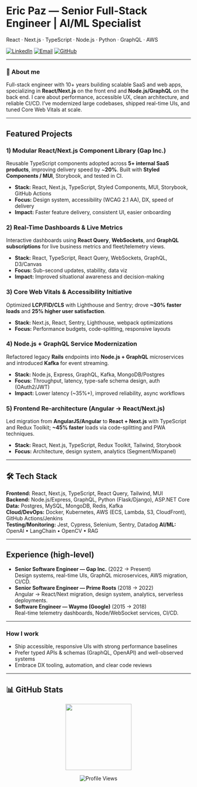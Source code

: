 <!-- Profile header -->
<h1>Eric Paz — Senior Full-Stack Engineer | AI/ML Specialist</h1>
<p>
React · Next.js · TypeScript · Node.js · Python · GraphQL · AWS
</p>

[![LinkedIn](https://img.shields.io/badge/LinkedIn-0077B5?style=flat-square&logo=linkedin&logoColor=white)](https://www.linkedin.com/in/eric-paz-6852a520a)
[![Email](https://img.shields.io/badge/Email-D14836?style=flat-square&logo=gmail&logoColor=white)](mailto:epaz314@outlook.com)
[![GitHub](https://img.shields.io/badge/GitHub-100000?style=flat-square&logo=github&logoColor=white)](https://github.com/epaz314-dev)


---

### 🎯 About me
Full-stack engineer with 10+ years building scalable SaaS and web apps, specializing in **React/Next.js** on the front end and **Node.js/GraphQL** on the back end. I care about performance, accessible UX, clean architecture, and reliable CI/CD. I’ve modernized large codebases, shipped real-time UIs, and tuned Core Web Vitals at scale.

---

## Featured Projects

### 1) Modular React/Next.js Component Library (Gap Inc.)
Reusable TypeScript components adopted across **5+ internal SaaS products**, improving delivery speed by ~**20%**. Built with **Styled Components / MUI**, Storybook, and tested in CI.
- **Stack:** React, Next.js, TypeScript, Styled Components, MUI, Storybook, GitHub Actions  
- **Focus:** Design system, accessibility (WCAG 2.1 AA), DX, speed of delivery  
- **Impact:** Faster feature delivery, consistent UI, easier onboarding

### 2) Real-Time Dashboards & Live Metrics
Interactive dashboards using **React Query**, **WebSockets**, and **GraphQL subscriptions** for live business metrics and fleet/telemetry views.
- **Stack:** React, TypeScript, React Query, WebSockets, GraphQL, D3/Canvas  
- **Focus:** Sub-second updates, stability, data viz  
- **Impact:** Improved situational awareness and decision-making

### 3) Core Web Vitals & Accessibility Initiative
Optimized **LCP/FID/CLS** with Lighthouse and Sentry; drove **~30% faster loads** and **25% higher user satisfaction**.  
- **Stack:** Next.js, React, Sentry, Lighthouse, webpack optimizations  
- **Focus:** Performance budgets, code-splitting, responsive layouts

### 4) Node.js + GraphQL Service Modernization
Refactored legacy **Rails** endpoints into **Node.js + GraphQL** microservices and introduced **Kafka** for event streaming.  
- **Stack:** Node.js, Express, GraphQL, Kafka, MongoDB/Postgres  
- **Focus:** Throughput, latency, type-safe schema design, auth (OAuth2/JWT)  
- **Impact:** Lower latency (~35%+), improved reliability, async workflows

### 5) Frontend Re-architecture (Angular → React/Next.js)
Led migration from **AngularJS/Angular** to **React + Next.js** with TypeScript and Redux Toolkit; **~45% faster** loads via code-splitting and PWA techniques.  
- **Stack:** React, Next.js, TypeScript, Redux Toolkit, Tailwind, Storybook  
- **Focus:** Architecture, design system, analytics (Segment/Mixpanel)

<!-- > _Screenshots live in_ `/assets` _— add a few images and reference them above._ -->

---

## 🛠️ Tech Stack
**Frontend:** React, Next.js, TypeScript, React Query, Tailwind, MUI  
**Backend:** Node.js/Express, GraphQL, Python (Flask/Django), ASP.NET Core  
**Data:** Postgres, MySQL, MongoDB, Redis, Kafka  
**Cloud/DevOps:** Docker, Kubernetes, AWS (ECS, Lambda, S3, CloudFront), GitHub Actions/Jenkins  
**Testing/Monitoring:** Jest, Cypress, Selenium, Sentry, Datadog
**AI/ML:** OpenAI • LangChain • OpenCV • RAG

---

## Experience (high-level)
- **Senior Software Engineer — Gap Inc.** (2022 → Present)  
  Design systems, real-time UIs, GraphQL microservices, AWS migration, CI/CD.
- **Senior Software Engineer — Prime Roots** (2018 → 2022)  
  Angular → React/Next migration, design system, analytics, serverless deployments.
- **Software Engineer — Waymo (Google)** (2015 → 2018)  
  Real-time telemetry dashboards, Node/WebSocket services, CI/CD.

---

### How I work
- Ship accessible, responsive UIs with strong performance baselines  
- Prefer typed APIs & schemas (GraphQL, OpenAPI) and well-observed systems  
- Embrace DX tooling, automation, and clear code reviews

---

## 📊 GitHub Stats

<div align="center">
  <img height="180em" src="https://github-readme-stats.vercel.app/api/top-langs/?username=epaz314-dev&layout=compact&langs_count=8&theme=github_dark&hide_border=true"/>
</div>

<div align="center">

![Profile Views](https://komarev.com/ghpvc/?username=imranf620&color=blue&style=flat-square&label=Profile+Views)

</div>